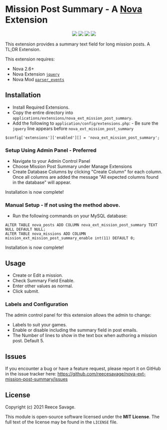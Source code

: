 # Mission Post Summary - A [Nova](https://anodyne-productions.com/nova) Extension

<p align="center">
  <a href="https://github.com/reecesavage/nova-ext-mission-post-summary/releases/tag/v1.0.2"><img src="https://img.shields.io/badge/Version-v1.0.2-brightgreen.svg"></a>
  <a href="http://www.anodyne-productions.com/nova"><img src="https://img.shields.io/badge/Nova-v2.6.1-orange.svg"></a>
  <a href="https://www.php.net"><img src="https://img.shields.io/badge/PHP-v5.3.0-blue.svg"></a>
  <a href="https://opensource.org/licenses/MIT"><img src="https://img.shields.io/badge/license-MIT-red.svg"></a>
</p>

This extension provides a summary text field for long mission posts. A TL;DR Extension.

This extension requires:

- Nova 2.6+
- Nova Extension [`jquery`](https://github.com/jonmatterson/nova-ext-jquery)
- Nova Mod [`parser_events`](https://github.com/jonmatterson/nova-mod-parser_events)

## Installation

- Install Required Extensions.
- Copy the entire directory into `applications/extensions/nova_ext_mission_post_summary`.
- Add the following to `application/config/extensions.php`: - Be sure the `jquery` line appears before `nova_ext_mission_post_summary`
```
$config['extensions']['enabled'][] = 'nova_ext_mission_post_summary';
```

### Setup Using Admin Panel - Preferred

- Navigate to your Admin Control Panel
- Choose Mission Post Summary under Manage Extensions
- Create Database Columns by clicking "Create Column" for each column. Once all columns are added the message "All expected columns found in the database" will appear.

Installation is now complete!

### Manual Setup - If not using the method above.

- Run the following commands on your MySQL database:

```
ALTER TABLE nova_posts ADD COLUMN nova_ext_mission_post_summary TEXT NULL DEFAULT NULL;
ALTER TABLE nova_missions ADD COLUMN mission_ext_mission_post_summary_enable int(11) DEFAULT 0;
```

Installation is now complete!

## Usage

- Create or Edit a mission.
- Check Summary Field Enable.
- Enter other values as normal.
- Click submit.

### Labels and Configuration
The admin control panel for this extension allows the admin to change:
- Labels to suit your games. 
- Enable or disable including the summary field in post emails. 
- The Number of lines to show in the text box when authoring a mission post. Default 5.

## Issues

If you encounter a bug or have a feature request, please report it on GitHub in the issue tracker here: https://github.com/reecesavage/nova-ext-mission-post-summary/issues

## License

Copyright (c) 2021 Reece Savage.

This module is open-source software licensed under the **MIT License**. The full text of the license may be found in the `LICENSE` file.
